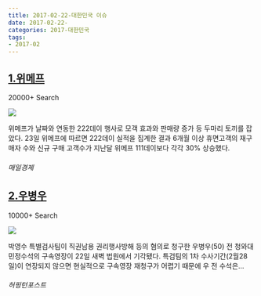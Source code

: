```yaml
---
title: 2017-02-22-대한민국 이슈
date: 2017-02-22-
categories: 2017-대한민국
tags: 
- 2017-02
---
```


[1.위메프](http://news.mk.co.kr/newsRead.php?year=2017&no=129149)
--

20000+ Search

![](http:)

위메프가 날짜와 연동한 222데이 행사로 모객 효과와 판매량 증가 등 두마리 토끼를 잡았다. 23일 위메프에 따르면 222데이 실적을 집계한 결과 6개월 이상 휴면고객의 재구매자 수와 신규 구매 고객수가 지난달 위메프 111데이보다 각각 30% 상승했다.
###### 매일경제

[2.우병우](http://www.huffingtonpost.kr/2017/02/22/story_n_14918258.html)
--

10000+ Search

![](http:)

박영수 특별검사팀이 직권남용 권리행사방해 등의 혐의로 청구한 우병우(50) 전 청와대 민정수석의 구속영장이 22일 새벽 법원에서 기각됐다. 특검팀의 1차 수사기간(2월28일)이 연장되지 않으면 현실적으로 구속영장 재청구가 어렵기 때문에 우 전 수석은...
###### 허핑턴포스트

